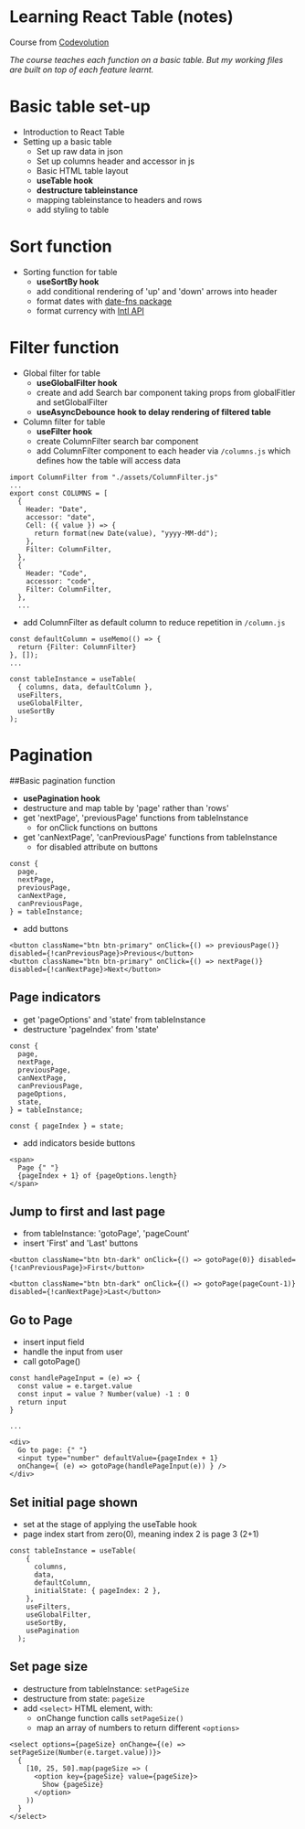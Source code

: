 # Learning React Table (notes)

Course from [Codevolution](https://www.youtube.com/playlist?list=PLC3y8-rFHvwgWTSrDiwmUsl4ZvipOw9Cz)

*The course teaches each function on a basic table. But my working files are built on top of each feature learnt.*

# Basic table set-up
- Introduction to React Table
- Setting up a basic table
  - Set up raw data in json
  - Set up columns header and accessor in js
  - Basic HTML table layout
  - **useTable hook**
  - **destructure tableinstance**
  - mapping tableinstance to headers and rows
  - add styling to table

# Sort function
- Sorting function for table
  - **useSortBy hook**
  - add conditional rendering of 'up' and 'down' arrows into header
  - format dates with [date-fns package](https://www.npmjs.com/package/date-fns) 
  - format currency with [Intl API](https://developer.mozilla.org/en-US/docs/Web/JavaScript/Reference/Global_Objects/Intl/NumberFormat/NumberFormat)

# Filter function
- Global filter for table
  - **useGlobalFilter hook**
  - create and add Search bar component taking props from globalFitler and setGlobalFilter
  - **useAsyncDebounce hook to delay rendering of filtered table**
- Column filter for table
  - **useFilter hook**
  - create ColumnFilter search bar component
  - add ColumnFilter component to each header via `/columns.js` which defines how the table will access data
```
import ColumnFilter from "./assets/ColumnFilter.js"
...
export const COLUMNS = [
  {
    Header: "Date",
    accessor: "date",
    Cell: ({ value }) => {
      return format(new Date(value), "yyyy-MM-dd");
    },
    Filter: ColumnFilter,
  },
  {
    Header: "Code",
    accessor: "code",
    Filter: ColumnFilter,
  },
  ...
```
  - add ColumnFilter as default column to reduce repetition in `/column.js`
```
const defaultColumn = useMemo(() => {
  return {Filter: ColumnFilter}
}, []);
...

const tableInstance = useTable(
  { columns, data, defaultColumn },
  useFilters,
  useGlobalFilter,
  useSortBy
);
```

# Pagination 

##Basic pagination function

- **usePagination hook**
- destructure and map table by 'page' rather than 'rows'
- get 'nextPage', 'previousPage' functions from tableInstance
  - for onClick functions on buttons
- get 'canNextPage', 'canPreviousPage' functions from tableInstance
  - for disabled attribute on buttons

```
const {
  page,
  nextPage,
  previousPage,
  canNextPage,
  canPreviousPage,
} = tableInstance;

```

- add buttons
```
<button className="btn btn-primary" onClick={() => previousPage()} disabled={!canPreviousPage}>Previous</button>
<button className="btn btn-primary" onClick={() => nextPage()} disabled={!canNextPage}>Next</button>
```

## Page indicators
- get 'pageOptions' and 'state' from tableInstance 
- destructure 'pageIndex' from 'state'

```
const {
  page,
  nextPage,
  previousPage,
  canNextPage,
  canPreviousPage,
  pageOptions,
  state,
} = tableInstance;

const { pageIndex } = state;

```

- add indicators beside buttons

```
<span>
  Page {" "}
  {pageIndex + 1} of {pageOptions.length}
</span>
```

## Jump to first and last page

- from tableInstance: 'gotoPage', 'pageCount'
- insert 'First' and 'Last' buttons

```     
<button className="btn btn-dark" onClick={() => gotoPage(0)} disabled={!canPreviousPage}>First</button>

<button className="btn btn-dark" onClick={() => gotoPage(pageCount-1)} disabled={!canNextPage}>Last</button>
```
## Go to Page

- insert input field
- handle the input from user
- call gotoPage()
```
const handlePageInput = (e) => {
  const value = e.target.value
  const input = value ? Number(value) -1 : 0
  return input
}

...

<div>
  Go to page: {" "}
  <input type="number" defaultValue={pageIndex + 1} 
  onChange={ (e) => gotoPage(handlePageInput(e)) } />
</div>

```

## Set initial page shown

- set at the stage of applying the useTable hook
- page index start from zero(0), meaning index 2 is page 3 (2+1)

```
const tableInstance = useTable(
    {
      columns,
      data,
      defaultColumn,
      initialState: { pageIndex: 2 },
    },
    useFilters,
    useGlobalFilter,
    useSortBy,
    usePagination
  );
```

## Set page size

- destructure from tableInstance: `setPageSize`
- destructure from state: `pageSize`
- add `<select>` HTML element, with:
  - onChange function calls `setPageSize()`
  - map an array of numbers to return different `<options>`

```
<select options={pageSize} onChange={(e) => setPageSize(Number(e.target.value))}>
  {
    [10, 25, 50].map(pageSize => (
      <option key={pageSize} value={pageSize}>
        Show {pageSize}
      </option>
    ))
  }
</select>
```

